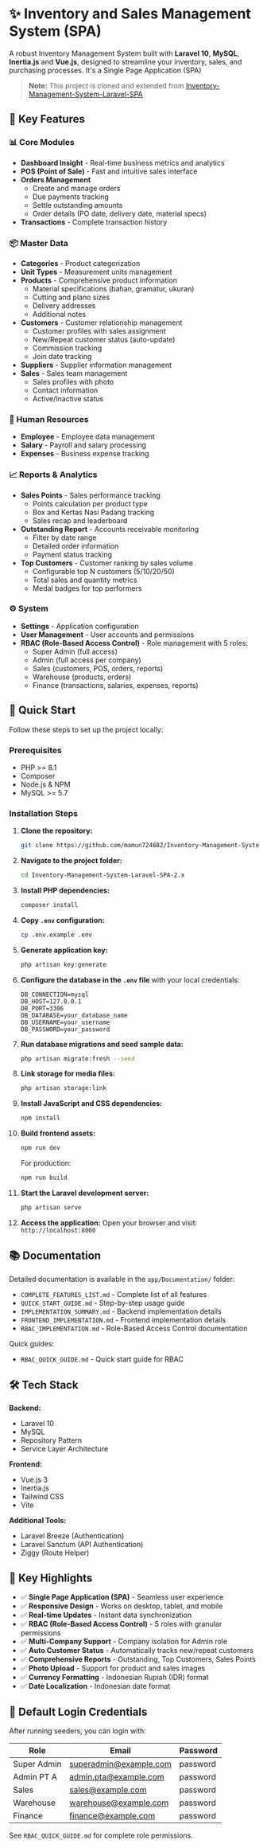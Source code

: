 # ✨ Inventory and Sales Management System (SPA)

A robust Inventory Management System built with **Laravel 10**, **MySQL**, **Inertia.js** and **Vue.js**, designed to streamline your inventory, sales, and purchasing processes. It's a Single Page Application (SPA)

> **Note:** This project is cloned and extended from [Inventory-Management-System-Laravel-SPA](https://github.com/mamun724682/Inventory-Management-System-Laravel-SPA)

## 🌟 Key Features

### 📊 Core Modules
- **Dashboard Insight** - Real-time business metrics and analytics
- **POS (Point of Sale)** - Fast and intuitive sales interface
- **Orders Management**
    - Create and manage orders
    - Due payments tracking
    - Settle outstanding amounts
    - Order details (PO date, delivery date, material specs)
- **Transactions** - Complete transaction history

### 📦 Master Data
- **Categories** - Product categorization
- **Unit Types** - Measurement units management
- **Products** - Comprehensive product information
    - Material specifications (bahan, gramatur, ukuran)
    - Cutting and plano sizes
    - Delivery addresses
    - Additional notes
- **Customers** - Customer relationship management
    - Customer profiles with sales assignment
    - New/Repeat customer status (auto-update)
    - Commission tracking
    - Join date tracking
- **Suppliers** - Supplier information management
- **Sales** - Sales team management
    - Sales profiles with photo
    - Contact information
    - Active/Inactive status

### 👥 Human Resources
- **Employee** - Employee data management
- **Salary** - Payroll and salary processing
- **Expenses** - Business expense tracking

### 📈 Reports & Analytics
- **Sales Points** - Sales performance tracking
    - Points calculation per product type
    - Box and Kertas Nasi Padang tracking
    - Sales recap and leaderboard
- **Outstanding Report** - Accounts receivable monitoring
    - Filter by date range
    - Detailed order information
    - Payment status tracking
- **Top Customers** - Customer ranking by sales volume
    - Configurable top N customers (5/10/20/50)
    - Total sales and quantity metrics
    - Medal badges for top performers

### ⚙️ System
- **Settings** - Application configuration
- **User Management** - User accounts and permissions
- **RBAC (Role-Based Access Control)** - Role management with 5 roles:
    - Super Admin (full access)
    - Admin (full access per company)
    - Sales (customers, POS, orders, reports)
    - Warehouse (products, orders)
    - Finance (transactions, salaries, expenses, reports)

## 🚀 Quick Start

Follow these steps to set up the project locally:

### Prerequisites
- PHP >= 8.1
- Composer
- Node.js & NPM
- MySQL >= 5.7

### Installation Steps

1. **Clone the repository:**
    ```bash
    git clone https://github.com/mamun724682/Inventory-Management-System-Laravel-SPA
    ```

2. **Navigate to the project folder:**
    ```bash
    cd Inventory-Management-System-Laravel-SPA-2.x
    ```

3. **Install PHP dependencies:**
    ```bash
    composer install
    ```

4. **Copy `.env` configuration:**
    ```bash
    cp .env.example .env
    ```

5. **Generate application key:**
    ```bash
    php artisan key:generate
    ```

6. **Configure the database in the `.env` file** with your local credentials:
    ```env
    DB_CONNECTION=mysql
    DB_HOST=127.0.0.1
    DB_PORT=3306
    DB_DATABASE=your_database_name
    DB_USERNAME=your_username
    DB_PASSWORD=your_password
    ```

7. **Run database migrations and seed sample data:**
    ```bash
    php artisan migrate:fresh --seed
    ```

8. **Link storage for media files:**
    ```bash
    php artisan storage:link
    ```

9. **Install JavaScript and CSS dependencies:**
    ```bash
    npm install
    ```

10. **Build frontend assets:**
    ```bash
    npm run dev
    ```
    For production:
    ```bash
    npm run build
    ```

11. **Start the Laravel development server:**
    ```bash
    php artisan serve
    ```

12. **Access the application:**
    Open your browser and visit: `http://localhost:8000`

## 📚 Documentation

Detailed documentation is available in the `app/Documentation/` folder:
- `COMPLETE_FEATURES_LIST.md` - Complete list of all features
- `QUICK_START_GUIDE.md` - Step-by-step usage guide
- `IMPLEMENTATION_SUMMARY.md` - Backend implementation details
- `FRONTEND_IMPLEMENTATION.md` - Frontend implementation details
- `RBAC_IMPLEMENTATION.md` - Role-Based Access Control documentation

Quick guides:
- `RBAC_QUICK_GUIDE.md` - Quick start guide for RBAC

## 🛠️ Tech Stack

**Backend:**
- Laravel 10
- MySQL
- Repository Pattern
- Service Layer Architecture

**Frontend:**
- Vue.js 3
- Inertia.js
- Tailwind CSS
- Vite

**Additional Tools:**
- Laravel Breeze (Authentication)
- Laravel Sanctum (API Authentication)
- Ziggy (Route Helper)

## 🎯 Key Highlights

- ✅ **Single Page Application (SPA)** - Seamless user experience
- ✅ **Responsive Design** - Works on desktop, tablet, and mobile
- ✅ **Real-time Updates** - Instant data synchronization
- ✅ **RBAC (Role-Based Access Control)** - 5 roles with granular permissions
- ✅ **Multi-Company Support** - Company isolation for Admin role
- ✅ **Auto Customer Status** - Automatically tracks new/repeat customers
- ✅ **Comprehensive Reports** - Outstanding, Top Customers, Sales Points
- ✅ **Photo Upload** - Support for product and sales images
- ✅ **Currency Formatting** - Indonesian Rupiah (IDR) format
- ✅ **Date Localization** - Indonesian date format

## 🔐 Default Login Credentials

After running seeders, you can login with:

| Role | Email | Password |
|------|-------|----------|
| Super Admin | superadmin@example.com | password |
| Admin PT A | admin.pta@example.com | password |
| Sales | sales@example.com | password |
| Warehouse | warehouse@example.com | password |
| Finance | finance@example.com | password |

See `RBAC_QUICK_GUIDE.md` for complete role permissions.
